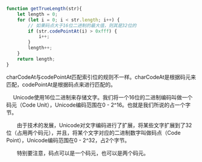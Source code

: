
```js
function getTrueLength(str){
    let length = 0;
    for (let i = 0; i < str.length; i++) {
        // 如果码点大于16位二进制的最大值，则其是32位的
        if (str.codePointAt(i) > 0xfff) {
            i++;
        }
        length++;
    }
    return length;
}
```

charCodeAt与codePointAt匹配索引位的规则不一样。charCodeAt是根据码元来匹配，codePointAt是根据码点来进行匹配的。

　  Unicode使用16位二进制来存储文字。我们将一个16位的二进制编码叫做一个码元（Code Unit），Unicode编码范围在0 - 2^16。也就是我们所说的占一个字节。

　　由于技术的发展，Unicode对文字编码进行了扩展，将某些文字扩展到了32位（占用两个码元），并且，将某个文字对应的二进制数字叫做码点（Code Point），Unicode编码范围在0 - 2^32，占2个字节。

　　特别要注意，码点可以是一个码元，也可以是两个码元。